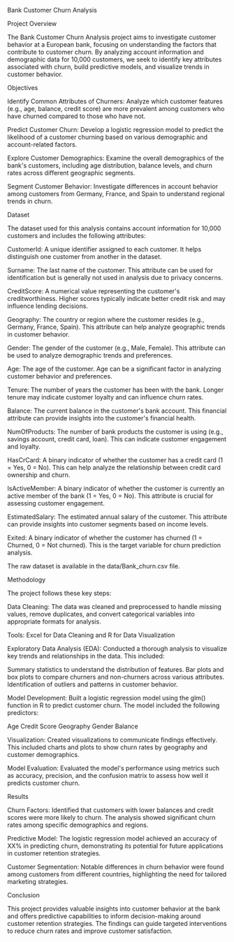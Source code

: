 Bank Customer Churn Analysis

Project Overview

The Bank Customer Churn Analysis project aims to investigate customer behavior at a European bank, focusing on understanding the factors that contribute to customer churn. By analyzing account information and demographic data for 10,000 customers, we seek to identify key attributes associated with churn, build predictive models, and visualize trends in customer behavior.

Objectives

Identify Common Attributes of Churners: Analyze which customer features (e.g., age, balance, credit score) are more prevalent among customers who have churned compared to those who have not.

Predict Customer Churn: Develop a logistic regression model to predict the likelihood of a customer churning based on various demographic and account-related factors.

Explore Customer Demographics: Examine the overall demographics of the bank's customers, including age distribution, balance levels, and churn rates across different geographic segments.

Segment Customer Behavior: Investigate differences in account behavior among customers from Germany, France, and Spain to understand regional trends in churn.

Dataset

The dataset used for this analysis contains account information for 10,000 customers and includes the following attributes:

CustomerId: A unique identifier assigned to each customer. It helps distinguish one customer from another in the dataset.

Surname: The last name of the customer. This attribute can be used for identification but is generally not used in analysis due to privacy concerns.

CreditScore: A numerical value representing the customer's creditworthiness. Higher scores typically indicate better credit risk and may influence lending decisions.

Geography: The country or region where the customer resides (e.g., Germany, France, Spain). This attribute can help analyze geographic trends in customer behavior.

Gender: The gender of the customer (e.g., Male, Female). This attribute can be used to analyze demographic trends and preferences.

Age: The age of the customer. Age can be a significant factor in analyzing customer behavior and preferences.

Tenure: The number of years the customer has been with the bank. Longer tenure may indicate customer loyalty and can influence churn rates.

Balance: The current balance in the customer's bank account. This financial attribute can provide insights into the customer's financial health.

NumOfProducts: The number of bank products the customer is using (e.g., savings account, credit card, loan). This can indicate customer engagement and loyalty.

HasCrCard: A binary indicator of whether the customer has a credit card (1 = Yes, 0 = No). This can help analyze the relationship between credit card ownership and churn.

IsActiveMember: A binary indicator of whether the customer is currently an active member of the bank (1 = Yes, 0 = No). This attribute is crucial for assessing customer engagement.

EstimatedSalary: The estimated annual salary of the customer. This attribute can provide insights into customer segments based on income levels.

Exited: A binary indicator of whether the customer has churned (1 = Churned, 0 = Not churned). This is the target variable for churn prediction analysis. 


The raw dataset is available in the data/Bank_churn.csv file.

Methodology

The project follows these key steps:

Data Cleaning: The data was cleaned and preprocessed to handle missing values, remove duplicates, and convert categorical variables into appropriate formats for analysis.

Tools: Excel for Data Cleaning and R for Data Visualization

Exploratory Data Analysis (EDA): Conducted a thorough analysis to visualize key trends and relationships in the data. This included:

Summary statistics to understand the distribution of features.
Bar plots and box plots to compare churners and non-churners across various attributes.
Identification of outliers and patterns in customer behavior.

Model Development: Built a logistic regression model using the glm() function in R to predict customer churn. The model included the following predictors:

Age
Credit Score
Geography
Gender
Balance

Visualization: Created visualizations to communicate findings effectively. This included charts and plots to show churn rates by geography and customer demographics.

Model Evaluation: Evaluated the model's performance using metrics such as accuracy, precision, and the confusion matrix to assess how well it predicts customer churn.



Results

Churn Factors: Identified that customers with lower balances and credit scores were more likely to churn. The analysis showed significant churn rates among specific demographics and regions.

Predictive Model: The logistic regression model achieved an accuracy of XX% in predicting churn, demonstrating its potential for future applications in customer retention strategies.

Customer Segmentation: Notable differences in churn behavior were found among customers from different countries, highlighting the need for tailored marketing strategies.


Conclusion

This project provides valuable insights into customer behavior at the bank and offers predictive capabilities to inform decision-making around customer retention strategies. The findings can guide targeted interventions to reduce churn rates and improve customer satisfaction.

